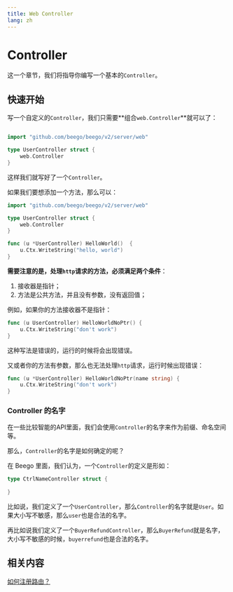 ```yaml
---
title: Web Controller
lang: zh
---
```

# Controller

这一个章节，我们将指导你编写一个基本的`Controller`。

## 快速开始

写一个自定义的`Controller`，我们只需要**组合`web.Controller`**就可以了：

```go

import "github.com/beego/beego/v2/server/web"

type UserController struct {
    web.Controller
}
```
这样我们就写好了一个`Controller`。

如果我们要想添加一个方法，那么可以：
```go
import "github.com/beego/beego/v2/server/web"

type UserController struct {
	web.Controller
}

func (u *UserController) HelloWorld()  {
	u.Ctx.WriteString("hello, world")
}
```

**需要注意的是，处理`http`请求的方法，必须满足两个条件**：
1. 接收器是指针；
2. 方法是公共方法，并且没有参数，没有返回值；

例如，如果你的方法接收器不是指针：
```go
func (u UserController) HelloWorldNoPtr() {
	u.Ctx.WriteString("don't work")
}
```
这种写法是错误的，运行的时候将会出现错误。

又或者你的方法有参数，那么也无法处理`http`请求，运行时候出现错误：

```go
func (u *UserController) HelloWorldNoPtr(name string) {
	u.Ctx.WriteString("don't work")
}
```

### Controller 的名字

在一些比较智能的API里面，我们会使用`Controller`的名字来作为前缀、命名空间等。

那么，`Controller`的名字是如何确定的呢？

在 Beego 里面，我们认为，一个`Controller`的定义是形如：
```go
type CtrlNameController struct {
	
}
```
比如说，我们定义了一个`UserController`，那么`Controller`的名字就是`User`。如果大小写不敏感，那么`user`也是合法的名字。

再比如说我们定义了一个`BuyerRefundController`，那么`BuyerRefund`就是名字，大小写不敏感的时候，`buyerrefund`也是合法的名字。

## 相关内容
[如何注册路由？](router/README.md)

